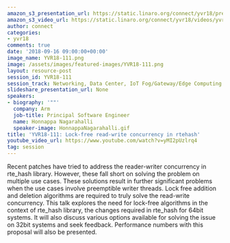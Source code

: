 ```yaml
---
amazon_s3_presentation_url: https://static.linaro.org/connect/yvr18/presentations/yvr18-111.pdf
amazon_s3_video_url: https://static.linaro.org/connect/yvr18/videos/yvr18-111.mp4
author: connect
categories:
- yvr18
comments: true
date: '2018-09-16 09:00:00+00:00'
image_name: YVR18-111.png
image: /assets/images/featured-images/YVR18-111.png
layout: resource-post
session_id: YVR18-111
session_track: Networking, Data Center, IoT Fog/Gateway/Edge Computing
slideshare_presentation_url: None
speakers:
- biography: '""'
  company: Arm
  job-title: Principal Software Engineer
  name: Honnappa Nagarahalli
  speaker-image: HonnappaNagarahalli.gif
title: 'YVR18-111: Lock-free read-write concurrency in rtehash'
youtube_video_url: https://www.youtube.com/watch?v=yMI2pUzlrq4
tag: session
---
```


Recent patches have tried to address the reader-writer concurrency in rte_hash library. However, these fall short on solving the problem on multiple use cases. These solutions result in further significant problems when the use cases involve preemptible writer threads. Lock free addition and deletion algorithms are required to truly solve the read-write concurrency. This talk explores the need for lock-free algorithms in the context of rte_hash library, the changes required in rte_hash for 64bit systems. It will also discuss various options available for solving the issue on 32bit systems and seek feedback. Performance numbers with this proposal will also be presented.

